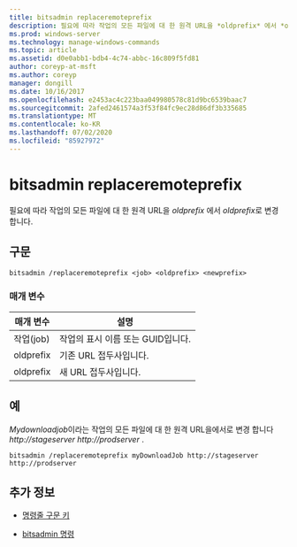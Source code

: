 ```yaml
---
title: bitsadmin replaceremoteprefix
description: 필요에 따라 작업의 모든 파일에 대 한 원격 URL을 *oldprefix* 에서 *oldprefix*로 변경 하는 bitsadmin replaceremoteprefix 명령에 대 한 참조 문서입니다.
ms.prod: windows-server
ms.technology: manage-windows-commands
ms.topic: article
ms.assetid: d0e0abb1-bdb4-4c74-abbc-16c809f5fd81
author: coreyp-at-msft
ms.author: coreyp
manager: dongill
ms.date: 10/16/2017
ms.openlocfilehash: e2453ac4c223baa049980578c81d9bc6539baac7
ms.sourcegitcommit: 2afed2461574a3f53f84fc9ec28d86df3b335685
ms.translationtype: MT
ms.contentlocale: ko-KR
ms.lasthandoff: 07/02/2020
ms.locfileid: "85927972"
---
```

# <a name="bitsadmin-replaceremoteprefix"></a>bitsadmin replaceremoteprefix

필요에 따라 작업의 모든 파일에 대 한 원격 URL을 *oldprefix* 에서 *oldprefix*로 변경 합니다.

## <a name="syntax"></a>구문

```
bitsadmin /replaceremoteprefix <job> <oldprefix> <newprefix>
```

### <a name="parameters"></a>매개 변수

| 매개 변수 | 설명 |
| -------------- | -------------- |
| 작업(job) | 작업의 표시 이름 또는 GUID입니다. |
| oldprefix | 기존 URL 접두사입니다. |
| oldprefix | 새 URL 접두사입니다. |

## <a name="examples"></a>예

*Mydownloadjob*이라는 작업의 모든 파일에 대 한 원격 URL을에서로 변경 합니다 *http://stageserver* *http://prodserver* .

```
bitsadmin /replaceremoteprefix myDownloadJob http://stageserver http://prodserver
```

## <a name="additional-information"></a>추가 정보

- [명령줄 구문 키](command-line-syntax-key.md)

- [bitsadmin 명령](bitsadmin.md)
